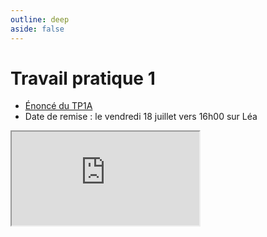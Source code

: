 ```yaml
---
outline: deep
aside: false
---
```



# Travail pratique 1

- [Énoncé du TP1A ](https://docs.google.com/document/d/1NDXzSIgoL4P8UB3jtdn-m1aKfow_UZw9/edit?usp=sharing)
- Date de remise : le vendredi 18 juillet vers 16h00 sur Léa


<iframe src="https://docs.google.com/document/d/1NDXzSIgoL4P8UB3jtdn-m1aKfow_UZw9/edit?usp=sharing"></iframe>